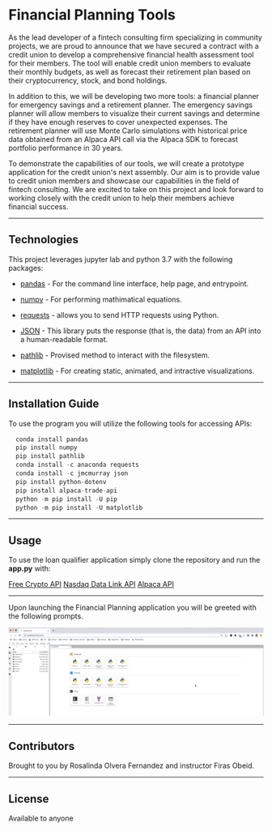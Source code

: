 # Financial Planning Tools

As the lead developer of a fintech consulting firm specializing in community projects, we are proud to announce that we have secured a contract with a credit union to develop a comprehensive financial health assessment tool for their members. The tool will enable credit union members to evaluate their monthly budgets, as well as forecast their retirement plan based on their cryptocurrency, stock, and bond holdings.

In addition to this, we will be developing two more tools: a financial planner for emergency savings and a retirement planner. The emergency savings planner will allow members to visualize their current savings and determine if they have enough reserves to cover unexpected expenses. The retirement planner will use Monte Carlo simulations with historical price data obtained from an Alpaca API call via the Alpaca SDK to forecast portfolio performance in 30 years.

To demonstrate the capabilities of our tools, we will create a prototype application for the credit union's next assembly. Our aim is to provide value to credit union members and showcase our capabilities in the field of fintech consulting. We are excited to take on this project and look forward to working closely with the credit union to help their members achieve financial success.

---

## Technologies

This project leverages jupyter lab and python 3.7 with the following packages:

* [pandas](https://github.com/google/python-fire) - For the command line interface, help page, and entrypoint.

* [numpy](https://numpy.org/install/) - For performing mathimatical equations.

* [requests](https://github.com/psf/requests) - allows you to send HTTP requests using Python.

* [JSON](https://pypi.org/project/jsonlib/) - This library puts the response (that is, the data) from an API into a human-readable format.

* [pathlib](https://docs.python.org/3/library/pathlib.html) - Provised method to interact with the filesystem.

* [matplotlib](https://matplotlib.org/stable/users/installing/index.html) - For creating static, animated, and intractive visualizations.

---

## Installation Guide

To use the  program you will utilize the following tools for accessing APIs:

```python
  conda install pandas
  pip install numpy
  pip install pathlib
  conda install -c anaconda requests
  conda install -c jmcmurray json
  pip install python-dotenv
  pip install alpaca-trade-api
  python -m pip install -U pip
  python -m pip install -U matplotlib
```

---

## Usage

To use the loan qualifier application simply clone the repository and run the **app.py** with:


[Free Crypto API](https://alternative.me/crypto/api/) 
[Nasdaq Data Link API](https://data.nasdaq.com/) 
[Alpaca API](https://alpaca.markets/) 

---

Upon launching the Financial Planning application you will be greeted with the following prompts.

![Financial Planning Prompts](Images/jupyter_lab.png)

---

## Contributors

Brought to you by Rosalinda Olvera Fernandez and instructor Firas Obeid.

---

## License

Available to anyone
